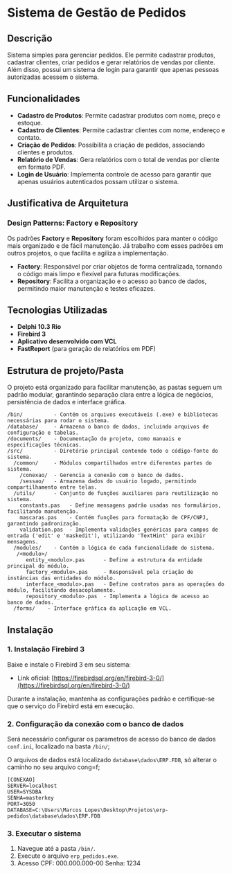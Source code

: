 # Sistema de Gestão de Pedidos

## Descrição

Sistema simples para gerenciar pedidos. Ele permite cadastrar produtos, cadastrar clientes, criar pedidos e gerar relatórios de vendas por cliente. Além disso, possui um sistema de login para garantir que apenas pessoas autorizadas acessem o sistema.

## Funcionalidades

- **Cadastro de Produtos**: Permite cadastrar produtos com nome, preço e estoque.
- **Cadastro de Clientes**: Permite cadastrar clientes com nome, endereço e contato.
- **Criação de Pedidos**: Possibilita a criação de pedidos, associando clientes e produtos.
- **Relatório de Vendas**: Gera relatórios com o total de vendas por cliente em formato PDF.
- **Login de Usuário**: Implementa controle de acesso para garantir que apenas usuários autenticados possam utilizar o sistema.

## Justificativa de Arquitetura

### Design Patterns: **Factory e Repository**

Os padrões **Factory** e **Repository** foram escolhidos para manter o código mais organizado e de fácil manutenção. Já trabalho com esses padrões em outros projetos, o que facilita e agiliza a implementação.

- **Factory**: Responsável por criar objetos de forma centralizada, tornando o código mais limpo e flexível para futuras modificações.
- **Repository**: Facilita a organização e o acesso ao banco de dados, permitindo maior manutenção e testes eficazes.

## Tecnologias Utilizadas

- **Delphi 10.3 Rio**
- **Firebird 3**
- **Aplicativo desenvolvido com VCL**
- **FastReport** (para geração de relatórios em PDF)

## Estrutura de projeto/Pasta

O projeto está organizado para facilitar manutenção, as pastas seguem um padrão modular, garantindo separação clara entre a lógica de negócios, persistência de dados e interface gráfica.

```
/bin/          - Contém os arquivos executáveis (.exe) e bibliotecas necessárias para rodar o sistema.
/database/     - Armazena o banco de dados, incluindo arquivos de configuração e tabelas.
/documents/    - Documentação do projeto, como manuais e especificações técnicas.
/src/          - Diretório principal contendo todo o código-fonte do sistema.
  /common/     - Módulos compartilhados entre diferentes partes do sistema.
    /conexao/  - Gerencia a conexão com o banco de dados.
    /sessao/   - Armazena dados do usuário logado, permitindo compartilhamento entre telas.
  /utils/      - Conjunto de funções auxiliares para reutilização no sistema.
    constants.pas   - Define mensagens padrão usadas nos formulários, facilitando manutenção.
    mascaras.pas    - Contém funções para formatação de CPF/CNPJ, garantindo padronização.
    validation.pas  - Implementa validações genéricas para campos de entrada ('edit' e 'maskedit'), utilizando 'TextHint' para exibir mensagens.
  /modules/    - Contém a lógica de cada funcionalidade do sistema.
   /<modulo>/
      entity_<modulo>.pas      - Define a estrutura da entidade principal do módulo.
      factory_<modulo>.pas     - Responsável pela criação de instâncias das entidades do módulo.
      interface_<modulo>.pas   - Define contratos para as operações do módulo, facilitando desacoplamento.
      repository_<modulo>.pas  - Implementa a lógica de acesso ao banco de dados.
  /forms/    - Interface gráfica da aplicação em VCL.
```

## Instalação

### 1. Instalação Firebird 3

Baixe e instale o Firebird 3 em seu sistema:
- Link oficial: [https://firebirdsql.org/en/firebird-3-0/](https://firebirdsql.org/en/firebird-3-0/)

Durante a instalação, mantenha as configurações padrão e certifique-se que o serviço do Firebird está em execução.

### 2. Configuração da conexão com o banco de dados

Será necessário configurar os parametros de acesso do banco de dados `conf.ini`, localizado na basta `/bin/`;

O arquivos de dados está localizado `database\dados\ERP.FDB`, só alterar o caminho no seu arquivo cong=f;

```
[CONEXAO]
SERVER=localhost
USER=SYSDBA
SENHA=masterkey
PORT=3050
DATABASE=C:\Users\Marcos Lopes\Desktop\Projetos\erp-pedidos\database\dados\ERP.FDB
```

### 3. Executar o sistema

1. Navegue até a pasta `/bin/`.
2. Execute o arquivo `erp_pedidos.exe`.
  1. Acesso
      CPF: 000.000.000-00
      Senha: 1234

